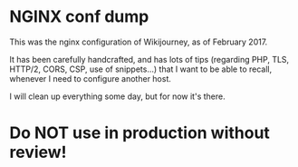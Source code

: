 NGINX conf dump
===============

This was the nginx configuration of Wikijourney, as of February 2017.

It has been carefully handcrafted, and has lots of tips (regarding PHP, TLS, HTTP/2, CORS, CSP, use of snippets...) that I want to be able to recall, whenever I need to configure another host.

I will clean up everything some day, but for now it's there.

# Do NOT use in production without review!
